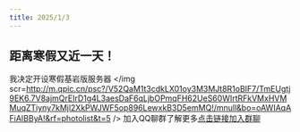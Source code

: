 ```yaml
---
title: 2025/1/3
---
```

## 距离寒假又近一天！
我决定开设寒假基岩版服务器
</img scr=http://m.qpic.cn/psc?/V52QaM1t3cdkLX01oy3M3MJt8R1oBIF7/TmEUgtj9EK6.7V8ajmQrEIrD1g4L3aesDaF6qLjbOPmqFH62UeS60WIrtRFkVMxHVMMuqZTiyny7kMjl2XkPWJWF5op896LewxkB3D5emMQ!/mnull&bo=oAWIAqAFiAIBByA!&rf=photolist&t=5 />
加入QQ聊群了解更多[点击链接加入群聊](http://qm.qq.com/cgi-bin/qm/qr?_wv=1027&k=18iTI5wqSi4YkAKtpNS0h1yXow0Po5im&authKey=2c%2BGNY10lqccGaNBWglVDUD9cGyH%2F8ggCS6Lkqu6PA2ZI7%2FUgp4YNXYV1Iq50SaI&noverify=0&group_code=340707471)
